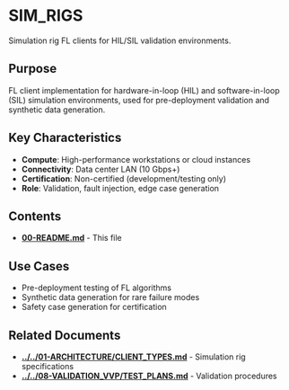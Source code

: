 # SIM_RIGS

Simulation rig FL clients for HIL/SIL validation environments.

## Purpose

FL client implementation for hardware-in-loop (HIL) and software-in-loop (SIL) simulation environments, used for pre-deployment validation and synthetic data generation.

## Key Characteristics

- **Compute**: High-performance workstations or cloud instances
- **Connectivity**: Data center LAN (10 Gbps+)
- **Certification**: Non-certified (development/testing only)
- **Role**: Validation, fault injection, edge case generation

## Contents

- [**00-README.md**](00-README.md) - This file

## Use Cases

- Pre-deployment testing of FL algorithms
- Synthetic data generation for rare failure modes
- Safety case generation for certification

## Related Documents

- [**../../01-ARCHITECTURE/CLIENT_TYPES.md**](../../01-ARCHITECTURE/CLIENT_TYPES.md) - Simulation rig specifications
- [**../../08-VALIDATION_VVP/TEST_PLANS.md**](../../08-VALIDATION_VVP/TEST_PLANS.md) - Validation procedures
